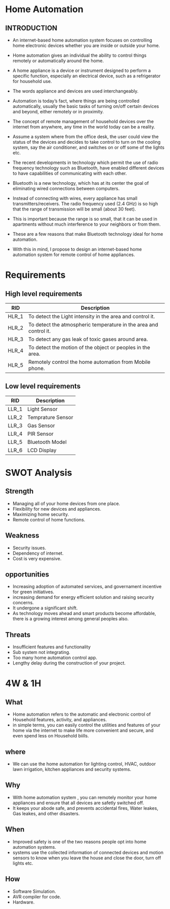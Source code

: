 # Home Automation
## INTRODUCTION
- An internet-based home automation system focuses on controlling home electronic devices whether you are inside or outside your home.
- Home automation gives an individual the ability to control things remotely or automatically around the home.
- A home appliance is a device or instrument designed to perform a specific function, especially an electrical device, such as a refrigerator for household use.
- The words appliance and devices are used interchangeably. 

- Automation is today’s fact, where things are being controlled automatically, usually the basic tasks of turning on/off certain devices and beyond, either remotely or in proximity.
- The concept of remote management of household devices over the internet from anywhere, any time in the world today can be a reality.
- Assume a system where from the office desk, the user could view the status of the devices and decides to take control to turn on the cooling system, say the air conditioner, and switches on or off some of the lights etc.

- The recent developments in technology which permit the use of radio frequency technology such as Bluetooth, have enabled different devices to have capabilities of communicating with each other.
- Bluetooth is a new technology, which has at its center the goal of eliminating wired connections between computers. 
- Instead of connecting with wires, every appliance has small transmitters/receivers. The radio frequency used (2.4 GHz) is so high that the range of transmission will be small (about 30 feet). 
- This is important because the range is so small, that it can be used in apartments without much interference to your neighbors or from them. 
- These are a few reasons that make Bluetooth technology ideal for home automation. 
- With this in mind, I propose to design an internet-based home automation system for remote control of home appliances.


# Requirements

## High level requirements

|RID| Description|
|----|----|
|HLR_1| To detect the Light intensity in the area and control it.|
|HLR_2| To detect the atmospheric temperature in the area and control it.|
|HLR_3| To detect any gas leak of toxic gases around area.|
|HLR_4| To detect the motion of the object or peoples in the area.|
|HLR_5| Remotely control the home automation from Mobile phone.|

## Low level requirements

|RID| Description|
|----|----|
|LLR_1| Light Sensor|
|LLR_2| Temprature Sensor|
|LLR_3| Gas Sensor|
|LLR_4| PIR Sensor|
|LLR_5| Bluetooth Model|
|LLR_6| LCD Display|

# SWOT Analysis
## Strength
- Managing all of your home devices from one place.
- Flexibility  for new devices and appliances.
- Maximizing home security.
- Remote control of home  functions.

## Weakness
- Security issues.
- Dependency of internet.
- Cost is very expensive.

## opportunities
- Increasing adoption of automated services, and governament incentive for green initiatives.
- increasing demand for energy efficient solution and raising security concerns.
- It undergone a significant shift.
- As technology moves ahead and smart products become affordable, there is a growing interest among general peoples also.

## Threats
- Insufficient features and functionality
- Sub system not integrating.
- Too many home automation control app.
- Lengthy delay during the construction of your project.
# 4W & 1H 
## What
- Home automation refers to the automatic and electronic control of Household features, activity, and appliances.
- in simple terms, you can easily control the utilities and features of your home via the internet to make life more convenient and secure, and even spend less on Household biills.

## where
- We can use the  home automation for lighting control, HVAC, outdoor lawn irrigation, kitchen appliances and security systems.

## Why
- With home automation system , you can remotely monitor your home appliances and ensure that all devices are safetly switched off.
- It keeps your abode safe, and prevents accidental fires, Water leakes, Gas leakes, and other disasters.

## When
- Improved safety is one of the two reasons people opt into home automation systems.
- systems use the collected information of connected devices and motion sensors to know when you leave the house and close the door, turn off lights etc.


## How
- Software Simulation. 
- AVR compiler for code.
- Hardware.
